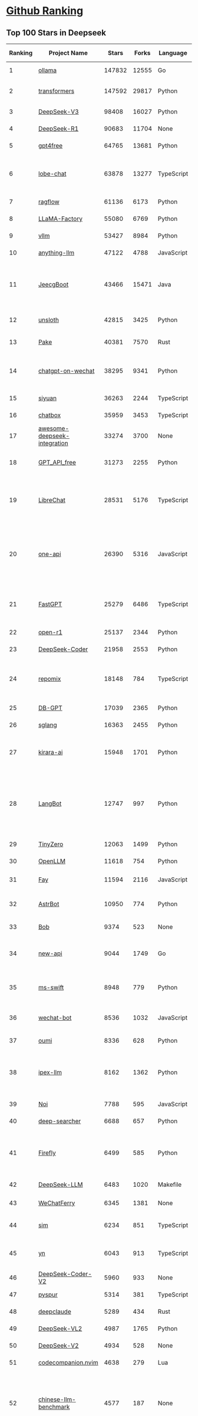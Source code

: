 [Github Ranking](../README.md)
==========

## Top 100 Stars in Deepseek

| Ranking | Project Name | Stars | Forks | Language | Open Issues | Description | Last Commit |
| ------- | ------------ | ----- | ----- | -------- | ----------- | ----------- | ----------- |
| 1 | [ollama](https://github.com/ollama/ollama) | 147832 | 12555 | Go | 1636 | Get up and running with Llama 3.3, DeepSeek-R1, Phi-4, Gemma 3, Mistral Small 3.1 and other large language models. | 2025-07-29T00:09:03Z |
| 2 | [transformers](https://github.com/huggingface/transformers) | 147592 | 29817 | Python | 1060 | 🤗 Transformers: the model-definition framework for state-of-the-art machine learning models in text, vision, audio, and multimodal models, for both inference and training.  | 2025-07-28T19:22:32Z |
| 3 | [DeepSeek-V3](https://github.com/deepseek-ai/DeepSeek-V3) | 98408 | 16027 | Python | 39 | None | 2025-06-27T08:46:37Z |
| 4 | [DeepSeek-R1](https://github.com/deepseek-ai/DeepSeek-R1) | 90683 | 11704 | None | 54 | None | 2025-06-27T08:35:54Z |
| 5 | [gpt4free](https://github.com/xtekky/gpt4free) | 64765 | 13681 | Python | 14 | The official gpt4free repository \| various collection of powerful language models \| o4, o3 and deepseek r1, gpt-4.1, gemini 2.5 | 2025-07-27T16:04:07Z |
| 6 | [lobe-chat](https://github.com/lobehub/lobe-chat) | 63878 | 13277 | TypeScript | 851 | 🤯 Lobe Chat - an open-source, modern design AI chat framework. Supports multiple AI providers (OpenAI / Claude 4 / Gemini / DeepSeek / Ollama / Qwen), Knowledge Base (file upload / RAG ), one click install MCP Marketplace and Artifacts / Thinking. One-click FREE deployment of your private AI Agent application. | 2025-07-29T04:08:16Z |
| 7 | [ragflow](https://github.com/infiniflow/ragflow) | 61136 | 6173 | Python | 2503 | RAGFlow is an open-source RAG (Retrieval-Augmented Generation) engine based on deep document understanding. | 2025-07-29T03:36:05Z |
| 8 | [LLaMA-Factory](https://github.com/hiyouga/LLaMA-Factory) | 55080 | 6769 | Python | 520 | Unified Efficient Fine-Tuning of 100+ LLMs & VLMs (ACL 2024) | 2025-07-28T13:46:37Z |
| 9 | [vllm](https://github.com/vllm-project/vllm) | 53427 | 8984 | Python | 1811 | A high-throughput and memory-efficient inference and serving engine for LLMs | 2025-07-29T03:35:37Z |
| 10 | [anything-llm](https://github.com/Mintplex-Labs/anything-llm) | 47122 | 4788 | JavaScript | 249 | The all-in-one Desktop & Docker AI application with built-in RAG, AI agents, No-code agent builder, MCP compatibility,  and more. | 2025-07-29T00:55:23Z |
| 11 | [JeecgBoot](https://github.com/jeecgboot/JeecgBoot) | 43466 | 15471 | Java | 25 | 🔥企业级低代码平台集成了AI应用平台，帮助企业快速实现低代码开发和构建AI应用！前后端分离架构 SpringBoot，SpringCloud、Mybatis，Ant Design4、 Vue3.0、TS+vite！强大的代码生成器让前后端代码一键生成，无需写任何代码! 引领AI低代码开发模式: AI生成->OnlineCoding-> 代码生成-> 手工MERGE，显著的提高效率，又不失灵活~ | 2025-07-29T04:00:14Z |
| 12 | [unsloth](https://github.com/unslothai/unsloth) | 42815 | 3425 | Python | 673 | Fine-tuning & Reinforcement Learning for LLMs. 🦥 Train Qwen3, Llama 4, DeepSeek-R1, Gemma 3, TTS 2x faster with 70% less VRAM. | 2025-07-28T10:04:50Z |
| 13 | [Pake](https://github.com/tw93/Pake) | 40381 | 7570 | Rust | 66 | 🤱🏻 Turn any webpage into a desktop app with Rust.  🤱🏻 利用 Rust 轻松构建轻量级多端桌面应用 | 2025-07-26T13:39:27Z |
| 14 | [chatgpt-on-wechat](https://github.com/zhayujie/chatgpt-on-wechat) | 38295 | 9341 | Python | 300 | 基于大模型搭建的聊天机器人，同时支持 微信公众号、企业微信应用、飞书、钉钉 等接入，可选择ChatGPT/Claude/DeepSeek/文心一言/讯飞星火/通义千问/ Gemini/GLM-4/Kimi/LinkAI，能处理文本、语音和图片，访问操作系统和互联网，支持基于自有知识库进行定制企业智能客服。 | 2025-06-29T14:41:10Z |
| 15 | [siyuan](https://github.com/siyuan-note/siyuan) | 36263 | 2244 | TypeScript | 408 | A privacy-first, self-hosted, fully open source personal knowledge management software, written in typescript and golang. | 2025-07-29T04:04:00Z |
| 16 | [chatbox](https://github.com/chatboxai/chatbox) | 35959 | 3453 | TypeScript | 781 | User-friendly Desktop Client App for AI Models/LLMs (GPT, Claude, Gemini, Ollama...) | 2025-07-28T01:21:56Z |
| 17 | [awesome-deepseek-integration](https://github.com/deepseek-ai/awesome-deepseek-integration) | 33274 | 3700 | None | 85 | Integrate the DeepSeek API into popular softwares | 2025-05-13T09:05:21Z |
| 18 | [GPT_API_free](https://github.com/chatanywhere/GPT_API_free) | 31273 | 2255 | Python | 21 | Free ChatGPT&DeepSeek API Key，免费ChatGPT&DeepSeek API。免费接入DeepSeek API和GPT4 API，支持 gpt \| deepseek \| claude \| gemini \| grok 等排名靠前的常用大模型。 | 2025-07-18T15:32:32Z |
| 19 | [LibreChat](https://github.com/danny-avila/LibreChat) | 28531 | 5176 | TypeScript | 163 | Enhanced ChatGPT Clone: Features Agents, DeepSeek, Anthropic, AWS, OpenAI, Responses API, Azure, Groq, o1, GPT-4o, Mistral, OpenRouter, Vertex AI, Gemini, Artifacts, AI model switching, message search, Code Interpreter, langchain, DALL-E-3, OpenAPI Actions, Functions, Secure Multi-User Auth, Presets, open-source for self-hosting. Active project. | 2025-07-29T03:58:36Z |
| 20 | [one-api](https://github.com/songquanpeng/one-api) | 26390 | 5316 | JavaScript | 867 | LLM API 管理 & 分发系统，支持 OpenAI、Azure、Anthropic Claude、Google Gemini、DeepSeek、字节豆包、ChatGLM、文心一言、讯飞星火、通义千问、360 智脑、腾讯混元等主流模型，统一 API 适配，可用于 key 管理与二次分发。单可执行文件，提供 Docker 镜像，一键部署，开箱即用。LLM API management & key redistribution system, unifying multiple providers under a single API. Single binary, Docker-ready, with an English UI. | 2025-07-18T18:11:50Z |
| 21 | [FastGPT](https://github.com/labring/FastGPT) | 25279 | 6486 | TypeScript | 583 | FastGPT is a knowledge-based platform built on the LLMs, offers a comprehensive suite of out-of-the-box capabilities such as data processing, RAG retrieval, and visual AI workflow orchestration, letting you easily develop and deploy complex question-answering systems without the need for extensive setup or configuration. | 2025-07-28T05:55:11Z |
| 22 | [open-r1](https://github.com/huggingface/open-r1) | 25137 | 2344 | Python | 282 | Fully open reproduction of DeepSeek-R1 | 2025-07-24T16:29:55Z |
| 23 | [DeepSeek-Coder](https://github.com/deepseek-ai/DeepSeek-Coder) | 21958 | 2553 | Python | 112 | DeepSeek Coder: Let the Code Write Itself | 2024-05-21T09:52:58Z |
| 24 | [repomix](https://github.com/yamadashy/repomix) | 18148 | 784 | TypeScript | 95 | 📦 Repomix is a powerful tool that packs your entire repository into a single, AI-friendly file. Perfect for when you need to feed your codebase to Large Language Models (LLMs) or other AI tools like Claude, ChatGPT, DeepSeek, Perplexity, Gemini, Gemma, Llama, Grok, and more. | 2025-07-28T11:34:10Z |
| 25 | [DB-GPT](https://github.com/eosphoros-ai/DB-GPT) | 17039 | 2365 | Python | 420 | AI Native Data App Development framework with AWEL(Agentic Workflow Expression Language) and Agents | 2025-07-25T09:13:35Z |
| 26 | [sglang](https://github.com/sgl-project/sglang) | 16363 | 2455 | Python | 544 | SGLang is a fast serving framework for large language models and vision language models. | 2025-07-29T03:24:18Z |
| 27 | [kirara-ai](https://github.com/lss233/kirara-ai) | 15948 | 1701 | Python | 13 | 🤖 可 DIY 的 多模态 AI 聊天机器人 \| 🚀 快速接入 微信、 QQ、Telegram、等聊天平台 \| 🦈支持DeepSeek、Grok、Claude、Ollama、Gemini、OpenAI \| 工作流系统、网页搜索、AI画图、人设调教、虚拟女仆、语音对话 \|  | 2025-06-28T19:24:48Z |
| 28 | [LangBot](https://github.com/langbot-app/LangBot) | 12747 | 997 | Python | 103 | 🤩 Easy-to-use global IM bot platform designed for the LLM era / 简单易用的大模型即时通信机器人开发平台 ⚡️ Bots for QQ / QQ频道 / Discord / WeChat（微信）/ Telegram / 飞书 / 钉钉 / Slack 🧩 Integrated with ChatGPT、DeepSeek、Dify、n8n、Claude、Google Gemini、xAI、PPIO、Ollama、阿里云百炼、SiliconFlow、Qwen、Moonshot(Kimi K2)、SillyTraven、MCP、WeClone etc. LLM & Agent & RAG | 2025-07-28T07:50:05Z |
| 29 | [TinyZero](https://github.com/Jiayi-Pan/TinyZero) | 12063 | 1499 | Python | 67 | Minimal reproduction of DeepSeek R1-Zero | 2025-04-24T21:58:07Z |
| 30 | [OpenLLM](https://github.com/bentoml/OpenLLM) | 11618 | 754 | Python | 3 | Run any open-source LLMs, such as DeepSeek and Llama, as OpenAI compatible API endpoint in the cloud. | 2025-07-28T16:50:17Z |
| 31 | [Fay](https://github.com/xszyou/Fay) | 11594 | 2116 | JavaScript | 108 | fay是一个帮助数字人（2.5d、3d、移动、pc、网页）或大语言模型（openai兼容、deepseek）连通业务系统的mcp框架。 | 2025-07-04T12:23:54Z |
| 32 | [AstrBot](https://github.com/AstrBotDevs/AstrBot) | 10950 | 774 | Python | 269 | ✨ 易上手的多平台 LLM 聊天机器人及开发框架 ✨ 支持 QQ、QQ频道、Telegram、企微、飞书、钉钉 \| 知识库、MCP 服务器、OpenAI、DeepSeek、Gemini、硅基流动、月之暗面、Ollama、OneAPI、Dify | 2025-07-26T11:15:30Z |
| 33 | [Bob](https://github.com/ripperhe/Bob) | 9374 | 523 | None | 108 | Bob 是一款 macOS 平台的翻译和 OCR 软件。 | 2025-01-24T08:30:17Z |
| 34 | [new-api](https://github.com/QuantumNous/new-api) | 9044 | 1749 | Go | 268 | AI模型接口管理与分发系统，支持将多种大模型转为统一格式调用，支持OpenAI、Claude等格式，可供个人或者企业内部管理与分发渠道使用，本项目基于One API二次开发。🍥 The next-generation LLM gateway and AI asset management system supports multiple languages. | 2025-07-27T17:33:54Z |
| 35 | [ms-swift](https://github.com/modelscope/ms-swift) | 8948 | 779 | Python | 772 | Use PEFT or Full-parameter to CPT/SFT/DPO/GRPO 500+ LLMs (Qwen3, Qwen3-MoE, Llama4, GLM4.5, InternLM3, DeepSeek-R1, ...) and 200+ MLLMs (Qwen2.5-VL, Qwen2.5-Omni, Qwen2-Audio, Ovis2, InternVL3, Llava, GLM4v, Phi4, ...) (AAAI 2025). | 2025-07-29T03:48:14Z |
| 36 | [wechat-bot](https://github.com/wangrongding/wechat-bot) | 8536 | 1032 | JavaScript | 100 | 🤖一个基于 WeChaty 结合 DeepSeek / ChatGPT / Kimi / 讯飞等Ai服务实现的微信机器人 ，可以用来帮助你自动回复微信消息，或者管理微信群/好友，检测僵尸粉等... | 2025-07-22T16:57:14Z |
| 37 | [oumi](https://github.com/oumi-ai/oumi) | 8336 | 628 | Python | 32 | Easily fine-tune, evaluate and deploy Qwen3, DeepSeek-R1, Llama 4 or any open source LLM / VLM! | 2025-07-29T00:30:08Z |
| 38 | [ipex-llm](https://github.com/intel/ipex-llm) | 8162 | 1362 | Python | 1197 | Accelerate local LLM inference and finetuning (LLaMA, Mistral, ChatGLM, Qwen, DeepSeek, Mixtral, Gemma, Phi, MiniCPM, Qwen-VL, MiniCPM-V, etc.) on Intel XPU (e.g., local PC with iGPU and NPU, discrete GPU such as Arc, Flex and Max); seamlessly integrate with llama.cpp, Ollama, HuggingFace, LangChain, LlamaIndex, vLLM, DeepSpeed, Axolotl, etc. | 2025-07-28T06:07:27Z |
| 39 | [Noi](https://github.com/lencx/Noi) | 7788 | 595 | JavaScript | 164 | 🚀 Power Your World with AI - Explore, Extend, Empower. | 2025-05-01T02:21:25Z |
| 40 | [deep-searcher](https://github.com/zilliztech/deep-searcher) | 6688 | 657 | Python | 38 | Open Source Deep Research Alternative to Reason and Search on Private Data. Written in Python. | 2025-07-10T12:40:41Z |
| 41 | [Firefly](https://github.com/yangjianxin1/Firefly) | 6499 | 585 | Python | 204 | Firefly: 大模型训练工具，支持训练Qwen2.5、Qwen2、Yi1.5、Phi-3、Llama3、Gemma、MiniCPM、Yi、Deepseek、Orion、Xverse、Mixtral-8x7B、Zephyr、Mistral、Baichuan2、Llma2、Llama、Qwen、Baichuan、ChatGLM2、InternLM、Ziya2、Vicuna、Bloom等大模型 | 2024-10-24T02:27:42Z |
| 42 | [DeepSeek-LLM](https://github.com/deepseek-ai/DeepSeek-LLM) | 6483 | 1020 | Makefile | 33 | DeepSeek LLM: Let there be answers | 2024-02-04T12:22:16Z |
| 43 | [WeChatFerry](https://github.com/lich0821/WeChatFerry) | 6345 | 1381 | None | 21 | 微信机器人，可接入DeepSeek、Gemini、ChatGPT、ChatGLM、讯飞星火、Tigerbot等大模型。微信 hook WeChat Robot Hook. | 2025-05-25T01:43:57Z |
| 44 | [sim](https://github.com/simstudioai/sim) | 6234 | 851 | TypeScript | 24 | Sim Studio is an open-source AI agent workflow builder. Sim Studio's interface is a lightweight, intuitive way to quickly build and deploy LLMs that connect with your favorite tools. | 2025-07-29T03:16:47Z |
| 45 | [yn](https://github.com/purocean/yn) | 6043 | 913 | TypeScript | 41 | A highly extensible Markdown editor. Version control, AI Copilot, mind map, documents encryption, code snippet running, integrated terminal, chart embedding, HTML applets, Reveal.js, plug-in, and macro replacement. | 2025-07-15T11:19:41Z |
| 46 | [DeepSeek-Coder-V2](https://github.com/deepseek-ai/DeepSeek-Coder-V2) | 5960 | 933 | None | 53 | DeepSeek-Coder-V2: Breaking the Barrier of Closed-Source Models in Code Intelligence | 2024-09-24T12:09:45Z |
| 47 | [pyspur](https://github.com/PySpur-Dev/pyspur) | 5314 | 381 | TypeScript | 26 | A visual playground for agentic workflows: Iterate over your agents 10x faster | 2025-07-20T19:18:16Z |
| 48 | [deepclaude](https://github.com/getAsterisk/deepclaude) | 5289 | 434 | Rust | 48 | A high-performance LLM inference API and Chat UI that integrates DeepSeek R1's CoT reasoning traces with Anthropic Claude models. | 2025-05-21T11:58:16Z |
| 49 | [DeepSeek-VL2](https://github.com/deepseek-ai/DeepSeek-VL2) | 4987 | 1765 | Python | 97 | DeepSeek-VL2: Mixture-of-Experts Vision-Language Models for Advanced Multimodal Understanding | 2025-02-26T05:03:42Z |
| 50 | [DeepSeek-V2](https://github.com/deepseek-ai/DeepSeek-V2) | 4934 | 528 | None | 78 | DeepSeek-V2: A Strong, Economical, and Efficient Mixture-of-Experts Language Model | 2024-09-25T10:23:55Z |
| 51 | [codecompanion.nvim](https://github.com/olimorris/codecompanion.nvim) | 4638 | 279 | Lua | 0 | ✨ AI-powered coding, seamlessly in Neovim | 2025-07-28T20:43:26Z |
| 52 | [chinese-llm-benchmark](https://github.com/jeinlee1991/chinese-llm-benchmark) | 4577 | 187 | None | 28 | ReLE中文大模型能力评测（持续更新）：目前已囊括257个大模型，覆盖chatgpt、gpt-4.1、o4-mini、谷歌gemini-2.5、Claude、智谱GLM-Z1、文心一言、qwen-max、百川、讯飞星火、商汤senseChat、minimax等商用模型， 以及DeepSeek-R1-0528、qwq-32b、deepseek-v3、qwen3、llama4、phi-4、glm4、gemma3、mistral、书生internLM2.5等开源大模型。不仅提供排行榜，也提供规模超200万的大模型缺陷库！方便广大社区研究分析、改进大模型。 | 2025-07-26T05:07:43Z |
| 53 | [cube-studio](https://github.com/tencentmusic/cube-studio) | 4469 | 770 | Jupyter Notebook | 28 | cube studio开源云原生一站式机器学习/深度学习/大模型AI平台，mlops算法链路全流程，支持大数据平台对接，notebook在线开发，拖拉拽任务流pipeline编排，多机多卡分布式训练，超参搜索，推理服务VGPU虚拟化，边缘计算，标注平台自动化标注，deepseek等大模型sft微调/奖励模型/强化学习训练，vllm/ollama/mindie大模型多机推理，私有知识库，AI模型市场，支持国产cpu/gpu/npu 昇腾生态，支持RDMA，支持pytorch/tf/mxnet/deepspeed/paddle/colossalai/horovod/ray/volcano等分布式 | 2025-06-19T12:21:04Z |
| 54 | [Awesome-LLM-Inference](https://github.com/xlite-dev/Awesome-LLM-Inference) | 4299 | 296 | Python | 0 | 📚A curated list of Awesome LLM/VLM Inference Papers with Codes: Flash-Attention, Paged-Attention, WINT8/4, Parallelism, etc.🎉 | 2025-07-23T03:43:50Z |
| 55 | [forge](https://github.com/antinomyhq/forge) | 3980 | 1207 | Rust | 66 | AI enabled pair programmer for Claude, GPT, O Series, Grok, Deepseek, Gemini and 300+ models | 2025-07-29T01:35:42Z |
| 56 | [DeepSeek-VL](https://github.com/deepseek-ai/DeepSeek-VL) | 3935 | 576 | Python | 41 | DeepSeek-VL: Towards Real-World Vision-Language Understanding | 2024-04-24T05:01:06Z |
| 57 | [paperless-ai](https://github.com/clusterzx/paperless-ai) | 3913 | 156 | JavaScript | 9 | An automated document analyzer for Paperless-ngx using OpenAI API, Ollama, Deepseek-r1, Azure and all OpenAI API compatible Services to automatically analyze and tag your documents. | 2025-07-22T06:17:44Z |
| 58 | [fastllm](https://github.com/ztxz16/fastllm) | 3822 | 389 | C++ | 260 | fastllm是后端无依赖的高性能大模型推理库。同时支持张量并行推理稠密模型和混合模式推理MOE模型，任意10G以上显卡即可推理满血DeepSeek。双路9004/9005服务器+单显卡部署DeepSeek满血满精度原版模型，单并发20tps；INT4量化模型单并发30tps，多并发可达60+。 | 2025-07-14T03:45:47Z |
| 59 | [deepchat](https://github.com/ThinkInAIXYZ/deepchat) | 3740 | 475 | TypeScript | 62 | 🐬DeepChat - A smart assistant that connects powerful AI to your personal world | 2025-07-29T02:50:14Z |
| 60 | [deep-research](https://github.com/u14app/deep-research) | 3715 | 915 | JavaScript | 19 | Use any LLMs (Large Language Models) for Deep Research. Support SSE API and MCP server. | 2025-07-25T05:28:17Z |
| 61 | [autoMate](https://github.com/yuruotong1/autoMate) | 3619 | 458 | Python | 6 | Like Manus, Computer Use Agent(CUA) and Omniparser, we are computer-using agents.AI-driven local automation assistant that uses natural language to make computers work by themselves | 2025-05-14T01:11:31Z |
| 62 | [Awesome-MCP-ZH](https://github.com/yzfly/Awesome-MCP-ZH) | 3487 | 206 | None | 0 | MCP 资源精选， MCP指南，Claude MCP，MCP Servers, MCP Clients | 2025-06-29T13:28:11Z |
| 63 | [AChat](https://github.com/AprilNEA/AChat) | 3269 | 1211 | TypeScript | 22 | 🌊 AChat - An open-source/self-hosted/local-first AI platform, designed for enterprises and teams, perfectly combining powerful local processing capabilities with seamless remote synchronization. | 2025-07-17T09:09:21Z |
| 64 | [Awesome-LLM-Reasoning](https://github.com/atfortes/Awesome-LLM-Reasoning) | 3261 | 192 | None | 4 | Reasoning in LLMs: Papers and Resources, including Chain-of-Thought, OpenAI o1, and DeepSeek-R1 🍓 | 2025-05-07T10:43:07Z |
| 65 | [gpustack](https://github.com/gpustack/gpustack) | 3161 | 320 | Python | 447 | Simple, scalable AI model deployment on GPU clusters | 2025-07-28T06:21:37Z |
| 66 | [deepseek](https://github.com/dirk1983/deepseek) | 3147 | 0 | JavaScript | 12 | 演示站可以免费使用deepseek-r1满血模型进行AI对话，并支持使用stablediffusion模型画图。本项目是PHP版调用DeepSeek第三方接口进行问答和画图，采用Stream流模式通信，一边生成一边输出。前端采用EventSource，支持Markdown格式解析，支持公式显示，代码有着色处理，支持画图。页面UI简洁，支持上下文连续会话。源码只有几个文件，没用任何框架，支持所有PHP版本，全部开源，极易二开，适合PHP初学者。保姆级教程，账号等周边资源，欢迎进群交流，一切全免费。 | 2025-07-24T06:39:51Z |
| 67 | [ruby-openai](https://github.com/alexrudall/ruby-openai) | 3134 | 367 | Ruby | 26 | OpenAI API + Ruby! 🤖❤️ Now with Responses API + DeepSeek! | 2025-07-16T13:33:46Z |
| 68 | [Sidekick](https://github.com/johnbean393/Sidekick) | 2984 | 121 | Swift | 16 | A native macOS app that allows users to chat with a local LLM that can respond with information from files, folders and websites on your Mac without installing any other software. Powered by llama.cpp. | 2025-07-07T19:30:25Z |
| 69 | [csghub](https://github.com/OpenCSGs/csghub) | 2970 | 387 | Vue | 43 | CSGHub is a brand-new open-source platform for managing LLMs, developed by the OpenCSG team. It offers both open-source and on-premise/SaaS solutions, with features comparable to Hugging Face. Gain full control over the lifecycle of LLMs, datasets, and agents, with Python SDK compatibility with Hugging Face. Join us! ⭐️ | 2025-07-29T02:22:05Z |
| 70 | [MaiBot](https://github.com/MaiM-with-u/MaiBot) | 2922 | 341 | Python | 26 | 麦麦bot，一款专注于 群组聊天 的赛博网友（比较专注）多平台智能体 | 2025-07-29T03:52:06Z |
| 71 | [DeepSeek-Math](https://github.com/deepseek-ai/DeepSeek-Math) | 2829 | 533 | Python | 33 | DeepSeekMath: Pushing the Limits of Mathematical Reasoning in Open Language Models | 2024-04-15T07:55:37Z |
| 72 | [DeepClaude](https://github.com/ErlichLiu/DeepClaude) | 2717 | 505 | Python | 22 | Unleash Next-Level AI! 🚀  💻 Code Generation: DeepSeek r1 + Claude 3.7 Sonnet - Unparalleled Performance! 📝 Content Creation: DeepSeek r1 + Gemini 2.5 Pro - Superior Quality! 🔌 OpenAI-Compatible. 🌊 Streaming & Non-Streaming Support.  ✨ Experience the Future of AI – Today! Click to Try Now! ✨ | 2025-07-16T09:08:40Z |
| 73 | [SmartSub](https://github.com/buxuku/SmartSub) | 2700 | 183 | TypeScript | 69 | 「妙幕」是一款跨平台客户端工具，可以批量为视频或者音频生成字幕文件，并支持对字幕进行翻译，支持百度、火山、openai、ollama、deepseek 等多家翻译 | 2025-07-25T13:41:26Z |
| 74 | [deepseek-free-api](https://github.com/LLM-Red-Team/deepseek-free-api) | 2642 | 766 | TypeScript | 31 | 🚀 DeepSeek-V3 & R1大模型逆向API【特长：良心厂商】（官方贼便宜，建议直接走官方），支持高速流式输出、多轮对话，联网搜索，R1深度思考，零配置部署，多路token支持，仅供测试，如需商用请前往官方开放平台。 | 2025-05-12T18:49:27Z |
| 75 | [ruby_llm](https://github.com/crmne/ruby_llm) | 2620 | 194 | Ruby | 36 | Stop juggling AI SDKs! RubyLLM offers one delightful Ruby interface for OpenAI, Anthropic, Gemini, Bedrock, OpenRouter, DeepSeek, Ollama & compatible APIs. Chat, Vision, Audio, PDF, Images, Embeddings, Tools, Streaming & Rails integration. | 2025-07-28T09:06:00Z |
| 76 | [MCP-Chinese-Getting-Started-Guide](https://github.com/liaokongVFX/MCP-Chinese-Getting-Started-Guide) | 2575 | 152 | None | 1 | Model Context Protocol(MCP) 编程极速入门 | 2025-04-23T14:06:41Z |
| 77 | [rag-web-ui](https://github.com/rag-web-ui/rag-web-ui) | 2540 | 257 | TypeScript | 22 | RAG Web UI is an intelligent dialogue system based on RAG (Retrieval-Augmented Generation) technology. | 2025-04-27T06:27:16Z |
| 78 | [ComfyUI-Copilot](https://github.com/AIDC-AI/ComfyUI-Copilot) | 2298 | 167 | TypeScript | 18 | An AI-powered custom node for ComfyUI designed to enhance workflow automation and provide intelligent assistance | 2025-07-29T03:31:39Z |
| 79 | [wechat-assistant-pro](https://github.com/leochen-g/wechat-assistant-pro) | 2248 | 349 | JavaScript | 24 | 智能微秘书,全能微信机器人管理平台,简单的方式接入ChatGPT,FastGPT,Dify,Coze,扣子,DeepSeek.支持绘图，语音识别，语音发送，定时任务，支持企微、公众号、5G 消息、WhatsApp | 2025-07-09T09:34:27Z |
| 80 | [deepseek-engineer](https://github.com/Doriandarko/deepseek-engineer) | 2238 | 390 | Python | 8 | A powerful coding assistant application that integrates with the DeepSeek API to process user conversations and generate structured JSON responses. Through an intuitive command-line interface, it can read local file contents, create new files, and apply diff edits to existing files in real time. | 2025-05-31T18:38:25Z |
| 81 | [AingDesk](https://github.com/aingdesk/AingDesk) | 2225 | 238 | TypeScript | 51 | AingDesk是一款简单好用的AI助手，支持知识库、模型API、分享、联网搜索、智能体，它还在飞快成长中。 AingDesk is a simple and easy-to-use AI assistant that supports knowledge bases, model APIs, sharing, internet search, and intelligent agents. It is still growing rapidly. | 2025-07-02T02:26:17Z |
| 82 | [go-stock](https://github.com/ArvinLovegood/go-stock) | 2106 | 343 | Go | 2 | 🦄🦄🦄AI赋能股票分析：AI加持的股票分析/选股工具。股票行情获取，AI热点资讯分析，AI资金/财务分析，涨跌报警推送。支持A股，港股，美股。支持市场整体/个股情绪分析，AI辅助选股等。数据全部保留在本地。支持DeepSeek，OpenAI， Ollama，LMStudio，AnythingLLM，硅基流动，火山方舟，阿里云百炼等平台或模型。 | 2025-07-28T10:24:05Z |
| 83 | [ai-chatbot-framework](https://github.com/alfredfrancis/ai-chatbot-framework) | 2101 | 736 | TypeScript | 6 | A python chatbot framework with Natural Language Understanding and Artificial Intelligence. | 2025-05-21T12:43:21Z |
| 84 | [PolyglotPDF](https://github.com/CBIhalsen/PolyglotPDF) | 2071 | 285 | Python | 6 | (eBook，PDFs Translation) A multilingual eBook processing tool supporting all eBook formats. Features online and offline translation while preserving original layouts. Compatible with both scanned and digital PDFs. Elegant user interface. The world's highest-performing open-source layout-preserving eBook translator. | 2025-07-03T16:09:47Z |
| 85 | [deep-research-web-ui](https://github.com/AnotiaWang/deep-research-web-ui) | 1978 | 267 | Vue | 35 | (Supports DeepSeek R1) An AI-powered research assistant that performs iterative, deep research on any topic by combining search engines, web scraping, and large language models. | 2025-07-29T02:13:30Z |
| 86 | [FlyEnv](https://github.com/xpf0000/FlyEnv) | 1895 | 158 | TypeScript | 22 | All-In-One Full-Stack Environment Management Tool. Help developers quickly set up a local development environment. Core Modules: Ollama, DeepSeek, Apache, Nginx, Caddy, Tomcat. MySQL, MariaDB, PostgreSQL, MongoDB. Mailpit. PHP, Java, NodeJS, Python, Go, Rust, Erlang, Ruby. Redis, RabbitMQ. Elasticsearch. DNS Server, FTP Server | 2025-07-28T08:48:51Z |
| 87 | [DemoGPT](https://github.com/melih-unsal/DemoGPT) | 1850 | 213 | Python | 5 | 🤖 Everything you need to create an LLM Agent—tools, prompts, frameworks, and models—all in one place. | 2025-05-19T14:54:40Z |
| 88 | [maxtext](https://github.com/AI-Hypercomputer/maxtext) | 1849 | 390 | Python | 55 | A simple, performant and scalable Jax LLM! | 2025-07-29T01:32:56Z |
| 89 | [comfyui_LLM_party](https://github.com/heshengtao/comfyui_LLM_party) | 1811 | 148 | Python | 54 | LLM Agent Framework in ComfyUI includes MCP sever, Omost,GPT-sovits, ChatTTS,GOT-OCR2.0, and FLUX prompt nodes,access to Feishu,discord,and adapts to all llms with similar openai / aisuite interfaces, such as o1,ollama, gemini, grok, qwen, GLM, deepseek, kimi,doubao. Adapted to local llms, vlm, gguf such as llama-3.3 Janus-Pro, Linkage graphRAG | 2025-07-23T10:48:55Z |
| 90 | [papersgpt-for-zotero](https://github.com/papersgpt/papersgpt-for-zotero) | 1799 | 56 | JavaScript | 44 | Chat Multiple PDFs in Zotero AI with Gemini, Grok 4, DeepSeek, GPT, ChatGPT, Claude, OpenRouter, Gemma 3, Qwen 3 | 2025-07-10T17:02:38Z |
| 91 | [DeepSeek-MoE](https://github.com/deepseek-ai/DeepSeek-MoE) | 1756 | 287 | Python | 17 | DeepSeekMoE: Towards Ultimate Expert Specialization in Mixture-of-Experts Language Models | 2024-01-16T12:18:10Z |
| 92 | [magic-resume](https://github.com/JOYCEQL/magic-resume) | 1752 | 218 | TypeScript | 11 | free online AI resume editor | 2025-07-28T17:07:11Z |
| 93 | [cube-studio](https://github.com/data-infra/cube-studio) | 1749 | 109 | Jupyter Notebook | 13 | cube studio开源云原生一站式机器学习/深度学习/大模型AI平台，算法链路全流程，支持大数据平台对接，notebook在线开发，拖拉拽任务流pipeline编排，多机多卡分布式训练，超参搜索，推理服务VGPU虚拟化，边缘计算，标注平台，自动化标注，deepseek等大模型sft微调/奖励模型/ppo强化学习训练，vllm/ollama/mindie大模型多机推理，私有知识库，AI模型市场，支持国产cpu/gpu/npu 昇腾生态，支持RDMA，支持pytorch/tf/mxnet/deepspeed/paddle/colossalai/horovod/ray/volcano等分布式 | 2025-07-25T10:37:08Z |
| 94 | [Yuxi-Know](https://github.com/xerrors/Yuxi-Know) | 1661 | 172 | Vue | 15 | 基于智能体 RAG 知识库的知识图谱问答系统。Langgraph + VueJS + Flask + Neo4j。大模型适配 OpenAI、Ollama、vLLM、国内主流大模型平台的模型调用。支持推理模型DeepSeek-R1、联网检索、工具调用。 | 2025-07-28T16:29:49Z |
| 95 | [GalTransl](https://github.com/GalTransl/GalTransl) | 1657 | 112 | Python | 26 | 支持GPT-4/Claude/Deepseek/Sakura等大语言模型的Galgame自动化翻译解决方案  Automated translation solution for visual novels supporting GPT-4/Claude/Deepseek/Sakura | 2025-07-24T09:03:40Z |
| 96 | [MCP-SuperAssistant](https://github.com/srbhptl39/MCP-SuperAssistant) | 1640 | 197 | TypeScript | 44 | Brings MCP to ChatGPT, DeepSeek, Perplexity, Grok, Gemini, Google AI Studio, OpenRouter, DeepSeek, T3 Chat and more... | 2025-07-28T00:52:58Z |
| 97 | [DeepSeek-RAG-Chatbot](https://github.com/SaiAkhil066/DeepSeek-RAG-Chatbot) | 1557 | 214 | Python | 10 | 100 % FREE, Private (No Internet) DeepSeek’s Advanced RAG: Boost Your RAG Chatbot: Hybrid Retrieval (BM25 + FAISS) + Neural Reranking + HyDe🚀 | 2025-03-28T15:51:36Z |
| 98 | [awesome-yolo-object-detection](https://github.com/coderonion/awesome-yolo-object-detection) | 1545 | 212 | None | 0 | 🚀🚀🚀 A collection of some awesome public YOLO object detection series projects and the related object detection datasets. | 2025-05-31T02:13:33Z |
| 99 | [EmoLLM](https://github.com/SmartFlowAI/EmoLLM) | 1513 | 190 | Python | 3 | 心理健康大模型 (LLM x Mental Health), Pre & Post-training & Dataset & Evaluation & Depoly & RAG,  with InternLM / Qwen / Baichuan / DeepSeek / Mixtral / LLama / GLM series models | 2025-05-18T15:43:36Z |
| 100 | [GRPO-Zero](https://github.com/policy-gradient/GRPO-Zero) | 1496 | 68 | Python | 6 | Implementing DeepSeek R1's GRPO algorithm from scratch | 2025-04-18T14:13:35Z |

